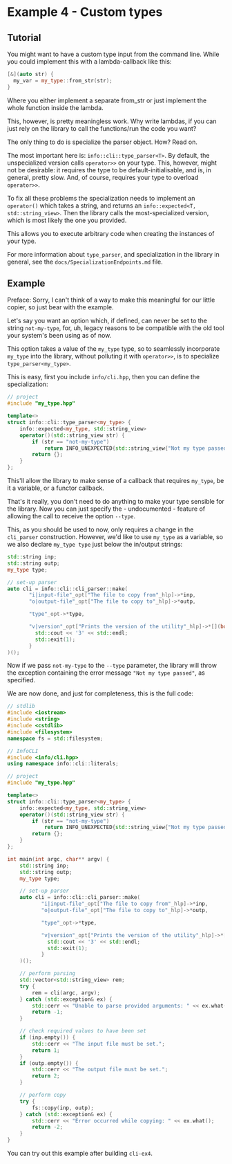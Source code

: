 # Example 4 - Custom types

## Tutorial

You might want to have a custom type input from the command line. While you could
implement this with a lambda-callback like this:
```c++
[&](auto str) {
  my_var = my_type::from_str(str);  
}
```
Where you either implement a separate from_str or just implement the whole function inside
the lambda.

This, however, is pretty meaningless work. Why write lambdas, if you can just rely
on the library to call the functions/run the code you want?

The only thing to do is specialize the parser object. How? Read on.

The most important here is: `info::cli::type_parser<T>`. By default, the unspecialized
version calls `operator>>` on your type. This, however, might not be desirable:
it requires the type to be default-initialisable, and is, in general, pretty slow.
And, of course, requires your type to overload `operator>>`.

To fix all these problems the specialization needs to implement an `operator()` which
takes a string, and returns an `info::expected<T, std::string_view>`. Then the library
calls the most-specialized version, which is most likely the one you provided.

This allows you to execute arbitrary code when creating the instances of your type.

For more information about `type_parser`, and specialization in the library in general, 
see the `docs/SpecializationEndpoints.md` file.

## Example

Preface: Sorry, I can't think of a way to make this meaningful for our little copier, so
just bear with the example.

Let's say you want an option which, if defined, can never be set to the string
`not-my-type`, for, uh, legacy reasons to be compatible with the old tool your
system's been using as of now.

This option takes a value of the `my_type` type, so to seamlessly incorporate `my_type`
into the library, without polluting it with `operator>>`, is to specialize `type_parser<my_type>`.

This is easy, first you include `info/cli.hpp`, then you can define the specialization:
 
```c++
// project
#include "my_type.hpp"

template<>
struct info::cli::type_parser<my_type> {
    info::expected<my_type, std::string_view>
    operator()(std::string_view str) {
        if (str == "not-my-type")
            return INFO_UNEXPECTED{std::string_view{"Not my type passed"}};
        return {};
    }
};
```

This'll allow the library to make sense of a callback that requires `my_type`, be
it a variable, or a functor callback.

That's it really, you don't need to do anything to make your type sensible for the library.
Now you can just specify the - undocumented - feature of allowing the call to receive the option 
`--type`.

This, as you should be used to now, only requires a change in the `cli_parser` construction.
However, we'd like to use `my_type` as a variable, so we also declare `my_type type` just below 
the in/output strings:

```c++
std::string inp;
std::string outp;
my_type type;

// set-up parser
auto cli = info::cli::cli_parser::make(
       "i|input-file"_opt["The file to copy from"_hlp]->*inp,
       "o|output-file"_opt["The file to copy to"_hlp]->*outp,

       "type"_opt->*type,

       "v|version"_opt["Prints the version of the utility"_hlp]->*[](bool) {
         std::cout << '3' << std::endl;
         std::exit(1);
       }
)();
```

Now if we pass `not-my-type` to the `--type` parameter, the library will throw the exception
containing the error message `"Not my type passed"`, as specified.

We are now done, and just for completeness, this is the full code:

```c++
// stdlib
#include <iostream>
#include <string>
#include <cstdlib>
#include <filesystem>
namespace fs = std::filesystem;

// InfoCLI
#include <info/cli.hpp>
using namespace info::cli::literals;

// project
#include "my_type.hpp"

template<>
struct info::cli::type_parser<my_type> {
    info::expected<my_type, std::string_view>
    operator()(std::string_view str) {
        if (str == "not-my-type")
            return INFO_UNEXPECTED{std::string_view{"Not my type passed"}};
        return {};
    }
};

int main(int argc, char** argv) {
    std::string inp;
    std::string outp;
    my_type type;

    // set-up parser
    auto cli = info::cli::cli_parser::make(
           "i|input-file"_opt["The file to copy from"_hlp]->*inp,
           "o|output-file"_opt["The file to copy to"_hlp]->*outp,

           "type"_opt->*type,

           "v|version"_opt["Prints the version of the utility"_hlp]->*[](bool) {
             std::cout << '3' << std::endl;
             std::exit(1);
           }
    )();

    // perform parsing
    std::vector<std::string_view> rem;
    try {
        rem = cli(argc, argv);
    } catch (std::exception& ex) {
        std::cerr << "Unable to parse provided arguments: " << ex.what();
        return -1;
    }

    // check required values to have been set
    if (inp.empty()) {
        std::cerr << "The input file must be set.";
        return 1;
    }
    if (outp.empty()) {
        std::cerr << "The output file must be set.";
        return 2;
    }

    // perform copy
    try {
        fs::copy(inp, outp);
    } catch (std::exception& ex) {
        std::cerr << "Error occurred while copying: " << ex.what();
        return -2;
    }
}
```

You can try out this example after building `cli-ex4`.
